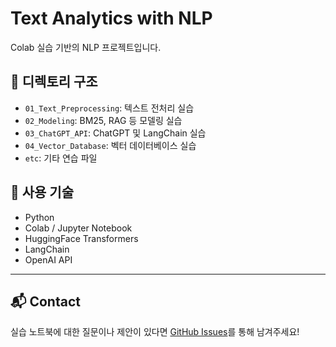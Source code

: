 # Text Analytics with NLP

Colab 실습 기반의 NLP 프로젝트입니다.

## 📁 디렉토리 구조

- `01_Text_Preprocessing`: 텍스트 전처리 실습
- `02_Modeling`: BM25, RAG 등 모델링 실습
- `03_ChatGPT_API`: ChatGPT 및 LangChain 실습
- `04_Vector_Database`: 벡터 데이터베이스 실습
- `etc`: 기타 연습 파일

## 🚀 사용 기술
- Python
- Colab / Jupyter Notebook
- HuggingFace Transformers
- LangChain
- OpenAI API


---

## 📬 Contact

실습 노트북에 대한 질문이나 제안이 있다면 [GitHub Issues](https://github.com/lizardnote/Text-Analytics/issues)를 통해 남겨주세요!
